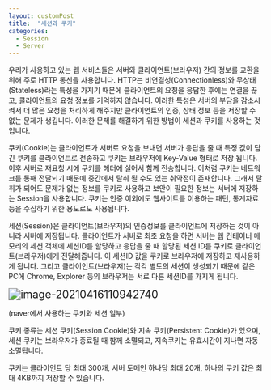 ```yaml
---
layout: customPost
title:  "세션과 쿠키"
categories: 
  - Session
  - Server
---
```


우리가 사용하고 있는 웹 서비스들은 서버와 클라이언트(브라우저) 간의 정보를 교환을 위해 주로 HTTP 통신을 사용합니다. HTTP는 비연결성(Connectionless)와 무상태(Stateless)라는 특성을 가지기 때문에 클라이언트의 요청을 응답한 후에는 연결을 끊고, 클라이언트의 요청 정보를 기억하지 않습니다. 이러한 특성은 서버의 부담을 감소시켜서 더 많은 요청을 처리하게 해주지만 클라이언트의 인증, 상태 정보 등을 저장할 수 없는 문제가 생깁니다. 이러한 문제를 해결하기 위한 방법이 세션과 쿠키를 사용하는 것입니다.

쿠키(Cookie)는 클라이언트가 서버로 요청을 보내면 서버가 응답을 줄 때 특정 값이 담긴 쿠키를 클라이언트로 전송하고 쿠키는 브라우저에 Key-Value 형태로 저장 됩니다. 이후 서버로 재요청 시에 쿠키를 헤더에 실어서 함께 전송합니다.  이처럼 쿠키는 네트워크를 통해 전달되기 때문에 중간에서 탈취 될 수도 있는 취약점이 존재합니다.  그래서 탈취가 되어도 문제가 없는 정보를 쿠키로 사용하고 보안이 필요한 정보는 서버에 저장하는 Session을 사용합니다. 쿠키는 인증 이외에도 웹사이트를 이용하는 패턴, 통계자료 등을 수집하기 위한 용도로도 사용됩니다.

세션(Session)은 클라이언트(브라우저)의 인증정보를 클라이언트에 저장하는 것이 아니라 서버에 저장됩니다.  클라이언트가 서버로 최초 요청을 하면 서버는 웹 컨테이너 메모리의 세션 객체에 세션ID를 할당하고 응답을 줄 때 할당된 세션 ID를  쿠키로 클라이언트(브라우저)에게 전달해줍니다. 이 세션ID 값을 쿠키로 브라우저에 저장하고 재사용하게 됩니다. 그리고 클라이언트(브라우저)는 각각 별도의 세션이 생성되기 때문에 같은 PC에 Chrome, Explorer 등의 브라우저는 서로 다른 세션ID를 가지게 됩니다.

<img src="https://cdn.jsdelivr.net/gh/donghyeok-dev/donghyeok-dev.github.io@master/assets/images/posts/image-20210416110942740.png" alt="image-20210416110942740" style="zoom:150%;" />

(naver에서 사용하는 쿠키와 세션 일부)



쿠키 종류는 세션 쿠키(Session Cookie)와 지속 쿠키(Persistent Cookie)가 있으며, 세션 쿠키는 브라우저가 종료될 때 함께 소멸되고, 지속쿠키는 유효시간이 지나면 자동 소멸됩니다.

쿠키는 클라이언트 당 최대 300개, 서버 도메인 하나당 최대 20개, 하나의 쿠키 값은 최대 4KB까지 저장할 수 있습니다.